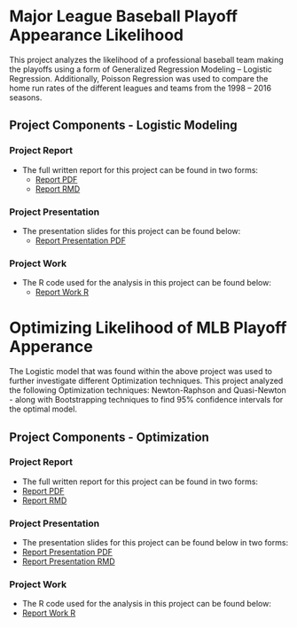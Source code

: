 # Major League Baseball Playoff Appearance Likelihood

This project analyzes the likelihood of a professional baseball team making the playoffs using a form of Generalized Regression Modeling – Logistic Regression. Additionally, Poisson Regression was used to compare the home run rates of the different leagues and teams from the 1998 – 2016 seasons.

## Project Components - Logistic Modeling

### Project Report

* The full written report for this project can be found in two forms: 
  * [Report PDF](https://github.com/sleiss5/OSU_Projects/blob/main/Playoff%20Likelihood%20MLB/Shannon%20Leiss%20-%20Final%20Project.pdf)
  * [Report RMD](https://github.com/sleiss5/OSU_Projects/blob/main/Playoff%20Likelihood%20MLB/Project%20Write%20Up.Rmd)

### Project Presentation 

* The presentation slides for this project can be found below:
  * [Report Presentation PDF](https://github.com/sleiss5/OSU_Projects/blob/main/Playoff%20Likelihood%20MLB/Final%20Presentation.pdf)

### Project Work 

* The R code used for the analysis in this project can be found below:
  * [Report Work R](https://github.com/sleiss5/OSU_Projects/blob/main/Playoff%20Likelihood%20MLB/Shannon%20Leiss%20-%20Final%20Project.R)


# Optimizing Likelihood of MLB Playoff Apperance

The Logistic model that was found within the above project was used to further investigate different Optimization techniques. This project analyzed the following Optimization techniques: Newton-Raphson and Quasi-Newton - along with Bootstrapping techniques to find 95% confidence intervals for the optimal model. 

## Project Components - Optimization 

### Project Report

* The full written report for this project can be found in two forms: 
 * [Report PDF](https://github.com/sleiss5/OSU_Projects/blob/main/Playoff%20Likelihood%20MLB/Optimization/Shannon%20Leiss%20-%20Final%20Report.pdf)
 * [Report RMD](https://github.com/sleiss5/OSU_Projects/blob/main/Playoff%20Likelihood%20MLB/Optimization/Project%20Write%20Up.Rmd)

### Project Presentation 

* The presentation slides for this project can be found below in two forms:
 * [Report Presentation PDF](https://github.com/sleiss5/OSU_Projects/blob/main/Playoff%20Likelihood%20MLB/Optimization/Presentation.pdf)
 * [Report Presentation RMD](https://github.com/sleiss5/OSU_Projects/blob/main/Playoff%20Likelihood%20MLB/Optimization/Presentation.Rmd)

### Project Work 

* The R code used for the analysis in this project can be found below:
 * [Report Work R](https://github.com/sleiss5/OSU_Projects/blob/main/Playoff%20Likelihood%20MLB/Optimization/Project%20Work.Rmd)

